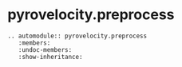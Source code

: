 # pyrovelocity.preprocess

```{eval-rst}
.. automodule:: pyrovelocity.preprocess
   :members:
   :undoc-members:
   :show-inheritance:
```
